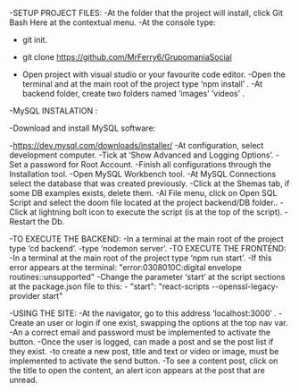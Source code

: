 -SETUP PROJECT FILES:
-At the folder that the project will install, click Git Bash Here at the contextual menu.
-At the console type:
-  git init.

- git clone https://github.com/MrFerry6/GrupomaniaSocial

- Open project with visual studio or your favourite code editor.
-Open the terminal and at the main root of the project type ‘npm install’ .
-At backend folder, create two folders named ‘images’ ’videos’ .

-MySQL INSTALATION :

-Download and install MySQL software:

-https://dev.mysql.com/downloads/installer/
-At configuration, select development computer.
-Tick at ‘Show Advanced and Logging Options’.
-Set a password for Root Account.
-Finish all configurations through the Installation tool.
-Open MySQL Workbench tool.
-At MySQL Connections select the database that was created previously.
-Click at the Shemas tab, if some DB examples exists, delete them.
-Al File menu, click on Open SQL Script and select  the doom file located at the project backend/DB folder..
-Click at lightning bolt icon to execute the script (is at the top of the script).
-Restart the Db. 

-TO EXECUTE THE BACKEND:
-In a terminal at the main root of the project type ‘cd backend’.
-type ‘nodemon server’.
-TO EXECUTE THE FRONTEND:
-In a terminal at the main root of the project type ‘npm run start’.
-If this error appears at the terminal: 
 "error:0308010C:digital envelope routines::unsupported"
-Change the parameter ‘start’ at the script sections at the package.json file to this:
	- "start": "react-scripts --openssl-legacy-provider start"

-USING THE SITE:
-At the navigator, go to this address ‘localhost:3000’ .
-Create an user or login if one exist, swapping the options at the top nav var.
-An a correct email and password must be implemented to activate the button.
-Once the user is logged,  can made a post and se the post list if they exist.
-to create a new post, title and text or video or image, must be implemented to activate the send button.
-To see a content post, click on the title to open the content, an alert icon appears at the post that are unread.



